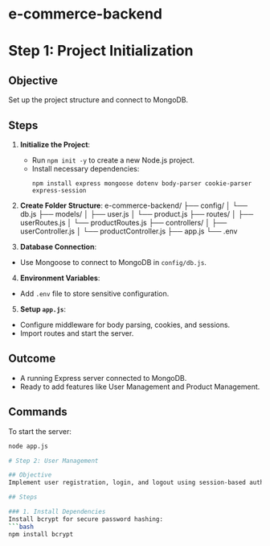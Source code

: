 # e-commerce-backend

# Step 1: Project Initialization

## Objective
Set up the project structure and connect to MongoDB.

## Steps
1. **Initialize the Project**:
   - Run `npm init -y` to create a new Node.js project.
   - Install necessary dependencies:
     ```
     npm install express mongoose dotenv body-parser cookie-parser express-session
     ```

2. **Create Folder Structure**:
e-commerce-backend/
├── config/
│   └── db.js
├── models/
│   ├── user.js
│   └── product.js
├── routes/ 
│   ├── userRoutes.js
│   └── productRoutes.js
├── controllers/
│   ├── userController.js
│   └── productController.js
├── app.js
└── .env



3. **Database Connection**:
- Use Mongoose to connect to MongoDB in `config/db.js`.

4. **Environment Variables**:
- Add `.env` file to store sensitive configuration.

5. **Setup `app.js`**:
- Configure middleware for body parsing, cookies, and sessions.
- Import routes and start the server.

## Outcome
- A running Express server connected to MongoDB.
- Ready to add features like User Management and Product Management.

## Commands
To start the server:
```bash
node app.js

# Step 2: User Management

## Objective
Implement user registration, login, and logout using session-based authentication.

## Steps

### 1. Install Dependencies
Install bcrypt for secure password hashing:
```bash
npm install bcrypt


